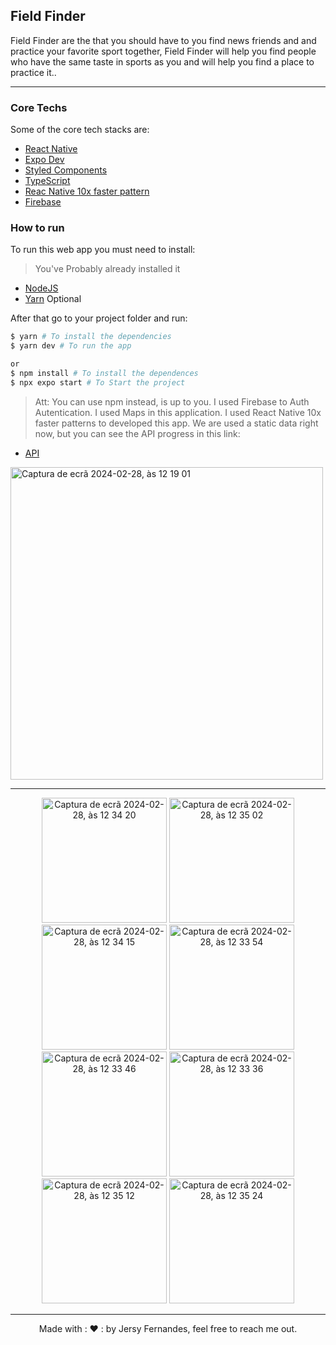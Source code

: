 ## Field Finder

Field Finder are the that you should have to you find news friends and and practice your favorite sport together, Field Finder will help you find people who have the same taste in sports as you and will help you find a place to practice it..

<hr>

### Core Techs

Some of the core tech stacks are:

- [React Native](https://reactnative.dev/)
- [Expo Dev](https://expo.dev/)
- [Styled Components](https://styled-components.com/)
- [TypeScript](https://www.typescriptlang.org/docs/handbook/advanced-types.html)
- [Reac Native 10x faster pattern](https://react-native-10x-faster.com/architecture/typescript)
- [Firebase](https://firebase.google.com/?gad_source=1&gclid=CjwKCAiA0PuuBhBsEiwAS7fsNWZjneoIGxicwkUy0EBCOthPKN9_pIv0DxfHwlPm7k4ZMQWBR3-2DRoCcRwQAvD_BwE&gclsrc=aw.ds&hl=pt-br)

### How to run

To run this web app you must need to install:

> You've Probably already installed it

- [NodeJS](https://nodejs.org/en/)
- [Yarn](https://yarnpkg.com/) Optional

After that go to your project folder and run:

```bash
$ yarn # To install the dependencies
$ yarn dev # To run the app

or
$ npm install # To install the dependences
$ npx expo start # To Start the project
```

> Att: You can use npm instead, is up to you.
> I used Firebase to Auth Autentication.
> I used Maps in this application.
> I used React Native 10x faster patterns to developed this app.
> We are used a static data right now, but you can see the API progress in this link:
- [API](https://github.com/JersyFernandesJF/field_finder_API)
  
<div>
  <img width="500" alt="Captura de ecrã 2024-02-28, às 12 19 01" src="https://github.com/JersyFernandesJF/field_finder_API/assets/102835855/f1f37bb4-de60-4204-84ff-f1766afda9de">
</div>
<hr>
<center>
<img width="200" alt="Captura de ecrã 2024-02-28, às 12 34 20" src="https://github.com/JersyFernandesJF/field_finder_API/assets/102835855/bdc4003c-4015-48bd-95c6-1ca86ad77cac">
<img width="200" alt="Captura de ecrã 2024-02-28, às 12 35 02" src="https://github.com/JersyFernandesJF/field_finder_API/assets/102835855/3a4ba9bb-ec0e-48fb-85e9-6dba53e90a05">
<img width="200" alt="Captura de ecrã 2024-02-28, às 12 34 15" src="https://github.com/JersyFernandesJF/field_finder_API/assets/102835855/afa2a637-bbc9-4a76-84c9-3f426604b8b0">
<img width="200" alt="Captura de ecrã 2024-02-28, às 12 33 54" src="https://github.com/JersyFernandesJF/field_finder_API/assets/102835855/c50954b5-9586-4de9-a08b-76baba0deac8">
<img width="200" alt="Captura de ecrã 2024-02-28, às 12 33 46" src="https://github.com/JersyFernandesJF/field_finder_API/assets/102835855/7f519f9e-7481-42c5-a94c-984a82baa0ed">
<img width="200" alt="Captura de ecrã 2024-02-28, às 12 33 36" src="https://github.com/JersyFernandesJF/field_finder_API/assets/102835855/5bd2217d-de5b-4b43-b5f1-ecfffbadc6cc">
<img width="200" alt="Captura de ecrã 2024-02-28, às 12 35 12" src="https://github.com/JersyFernandesJF/field_finder_API/assets/102835855/81e0e3f3-dc93-44f2-91d9-21a339b0013d">
<img width="200" alt="Captura de ecrã 2024-02-28, às 12 35 24" src="https://github.com/JersyFernandesJF/field_finder_API/assets/102835855/3c77e9f8-6ec1-494b-8dfc-5285bd51e480">
</center>
<hr>
<center>
Made with : ❤️ : by Jersy Fernandes, feel free to reach me out.

<style>
  .img {
    display: inline-block;
  }

</style>
